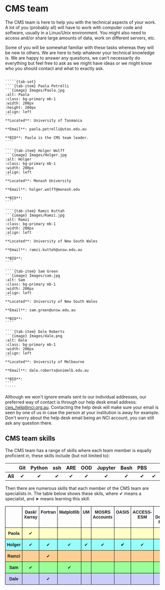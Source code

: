 # CMS team

The CMS team is here to help you with the technical aspects of your work. A lot of you (probably all) will have to work with computer code and software, usually in a Linux/Unix environment. You might also need to access and/or share large amounts of data, work on different servers, etc.

Some of you will be somewhat familiar with these tasks whereas they will be new to others. We are here to help whatever your technical knowledge is. We are happy to answer any questions, we can't necessarily do everything but feel free to ask as we might have ideas or we might know who you should contact and what to exactly ask.

``````{dropdown} **The members of the CMS team are**:

`````{tab-set}
````{tab-item} Paola Petrelli
```{image} Images/Paola.jpg
:alt: Paola
:class: bg-primary mb-1
:width: 200px
:height: 200px
:align: left
```
**Located**: University of Tasmania

**Email**: paola.petrelli@utas.edu.au

**BIO**: Paola is the CMS team leader.
````

````{tab-item} Holger Wolff
```{image} Images/Holger.jpg
:alt: Holger
:class: bg-primary mb-1
:width: 200px
:align: left
```
**Located**: Monash University

**Email**: holger.wolff@monash.edu

**BIO**:
````

````{tab-item} Ramzi Kuttah
```{image} Images/Ramzi.jpg
:alt: Ramzi
:class: bg-primary mb-1
:width: 200px
:align: left
```
**Located**: University of New South Wales

**Email**: ramzi.kutteh@unsw.edu.au

**BIO**:
````

````{tab-item} Sam Green
```{image} Images/sam.jpg
:alt: Sam
:class: bg-primary mb-1
:width: 200px
:align: left
```
**Located**: University of New South Wales

**Email**: sam.green@unsw.edu.au

**BIO**:
````

````{tab-item} Dale Roberts
```{image} Images/dale.png
:alt: Dale
:class: bg-primary mb-1
:width: 200px
:align: left
```
**Located**: University of Melbourne

**Email**: dale.roberts@unimelb.edu.au

**BIO**:
````
`````
``````

Although we won't ignore emails sent to our individual addresses, our preferred way of contact is through our help desk email address: cws_help@nci.org.au. Contacting the help desk will make sure your email is seen by one of us in case the person at your institution is away for example. Don't worry about the help desk email being an NCI account, you can still ask any question there.

## CMS team skills

The CMS team has a range of skills where each team member is equally proficient in, these skills include (but not limited to):

|         | Git | Python | ssh | ARE | OOD  | Jupyter |Bash|PBS|||||||
|:-------:|:---:|:------:|:---:|:--------:|:-:|:-:|:-:|:-:|:-:|:-:|:-:|:-:|:-:|:-:|
| **All** |&#10004;|&#10004;|&#10004;|&#10004;|&#10004;|&#10004;|&#10004;|&#10004;|&#10004;|&#10004;|&#10004;|&#10004;|&#10004;|&#10004;|

Then there are numerous skills that each member of the CMS team are specialists in. The table below shows these skils, where &#10004; means a specialist, and &#10148; means learning this skill.

<style type="text/css">
.tg  {border-collapse:collapse;border-spacing:0;}
.tg td{border-color:black;border-style:solid;border-width:1px;font-family:Arial, sans-serif;font-size:14px;
  overflow:hidden;padding:10px 5px;word-break:normal;}
.tg th{border-color:black;border-style:solid;border-width:1px;font-family:Arial, sans-serif;font-size:14px;
  font-weight:normal;overflow:hidden;padding:10px 5px;word-break:normal;}
.tg .tg-d78e{background-color:#9aff99;text-align:center;vertical-align:top}
.tg .tg-7geq{background-color:#ffffc7;text-align:center;vertical-align:top}
.tg .tg-amwm{font-weight:bold;text-align:center;vertical-align:top}
.tg .tg-j6lv{background-color:#96fffb;text-align:center;vertical-align:top}
.tg .tg-6hok{background-color:#96fffb;font-weight:bold;text-align:center;vertical-align:top}
.tg .tg-ifcm{background-color:#ffce93;text-align:center;vertical-align:top}
.tg .tg-sh07{background-color:#cbcefb;text-align:center;vertical-align:top}
</style>
<table class="tg">
<thead>
  <tr>
    <th class="tg-amwm"></th>
    <th class="tg-amwm">Dask/<br>Xarray</th>
    <th class="tg-amwm">Fortran</th>
    <th class="tg-amwm">Matplotlib</th>
    <th class="tg-amwm">UM</th>
    <th class="tg-amwm">MOSRS<br>Accounts</th>
    <th class="tg-amwm">OASIS</th>
    <th class="tg-amwm">ACCESS-ESM</th>
    <th class="tg-amwm">DATA<br>Download/<br>Publish</th>
    <th class="tg-amwm">XMHW</th>
    <th class="tg-amwm">Climpact</th>
    <th class="tg-amwm">Intake<br>Catalogue</th>
    <th class="tg-amwm">Era5grib</th>
    <th class="tg-amwm">ML</th>
    <th class="tg-amwm">Conda</th>
    <th class="tg-amwm">CABLE</th>
    <th class="tg-amwm">WRF</th>
    <th class="tg-amwm">Front <br>Detection<br>code</th>
    <th class="tg-amwm">NCI<br>Cloud</th>
    <th class="tg-amwm">Managing<br>SUs</th>
    <th class="tg-amwm">COSIMA<br>Cookbook</th>
    <th class="tg-amwm">JULIA</th>
  </tr>
</thead>
<tbody>
  <tr>
    <td class="tg-7geq"><span style="font-weight:bold">Paola</span></td>
    <td class="tg-7geq">✔</td>
    <td class="tg-7geq"></td>
    <td class="tg-7geq"></td>
    <td class="tg-7geq"></td>
    <td class="tg-7geq"></td>
    <td class="tg-7geq"></td>
    <td class="tg-7geq"></td>
    <td class="tg-7geq">✔</td>
    <td class="tg-7geq">✔</td>
    <td class="tg-7geq">✔</td>
    <td class="tg-7geq">✔</td>
    <td class="tg-7geq">✔</td>
    <td class="tg-7geq">➤</td>
    <td class="tg-7geq">✔</td>
    <td class="tg-7geq"></td>
    <td class="tg-7geq"></td>
    <td class="tg-7geq"></td>
    <td class="tg-7geq">✔</td>
    <td class="tg-7geq"></td>
    <td class="tg-7geq"></td>
    <td class="tg-7geq"></td>
  </tr>
  <tr>
    <td class="tg-j6lv"><span style="font-weight:bold">Holger</span></td>
    <td class="tg-j6lv">✔</td>
    <td class="tg-j6lv">✔</td>
    <td class="tg-j6lv">✔</td>
    <td class="tg-j6lv">✔</td>
    <td class="tg-j6lv">✔</td>
    <td class="tg-6hok">✔</td>
    <td class="tg-j6lv">✔</td>
    <td class="tg-j6lv"></td>
    <td class="tg-j6lv"></td>
    <td class="tg-j6lv"></td>
    <td class="tg-j6lv"></td>
    <td class="tg-j6lv"></td>
    <td class="tg-j6lv"></td>
    <td class="tg-j6lv">✔</td>
    <td class="tg-j6lv"></td>
    <td class="tg-j6lv"></td>
    <td class="tg-j6lv">✔</td>
    <td class="tg-j6lv"></td>
    <td class="tg-j6lv"></td>
    <td class="tg-j6lv"></td>
    <td class="tg-j6lv"></td>
  </tr>
  <tr>
    <td class="tg-ifcm"><span style="font-weight:bold">Ramzi</span></td>
    <td class="tg-ifcm"></td>
    <td class="tg-ifcm">✔</td>
    <td class="tg-ifcm"></td>
    <td class="tg-ifcm"></td>
    <td class="tg-ifcm"></td>
    <td class="tg-ifcm"></td>
    <td class="tg-ifcm"></td>
    <td class="tg-ifcm"></td>
    <td class="tg-ifcm"></td>
    <td class="tg-ifcm"></td>
    <td class="tg-ifcm"></td>
    <td class="tg-ifcm"></td>
    <td class="tg-ifcm"></td>
    <td class="tg-ifcm"></td>
    <td class="tg-ifcm">✔</td>
    <td class="tg-ifcm">✔</td>
    <td class="tg-ifcm"></td>
    <td class="tg-ifcm"></td>
    <td class="tg-ifcm">✔</td>
    <td class="tg-ifcm"></td>
    <td class="tg-ifcm"></td>
  </tr>
  <tr>
    <td class="tg-d78e"><span style="font-weight:bold">Sam</span></td>
    <td class="tg-d78e">✔</td>
    <td class="tg-d78e"></td>
    <td class="tg-d78e">✔</td>
    <td class="tg-d78e"></td>
    <td class="tg-d78e"></td>
    <td class="tg-d78e"></td>
    <td class="tg-d78e"></td>
    <td class="tg-d78e">➤</td>
    <td class="tg-d78e"></td>
    <td class="tg-d78e"></td>
    <td class="tg-d78e">➤</td>
    <td class="tg-d78e"></td>
    <td class="tg-d78e">✔</td>
    <td class="tg-d78e"></td>
    <td class="tg-d78e"></td>
    <td class="tg-d78e"></td>
    <td class="tg-d78e"><span style="font-weight:700;font-style:normal;text-decoration:none">✔</span></td>
    <td class="tg-d78e"></td>
    <td class="tg-d78e"></td>
    <td class="tg-d78e">➤</td>
    <td class="tg-d78e">➤</td>
  </tr>
  <tr>
    <td class="tg-sh07"><span style="font-weight:bold">Dale</span></td>
    <td class="tg-sh07"></td>
    <td class="tg-sh07">✔</td>
    <td class="tg-sh07"></td>
    <td class="tg-sh07"></td>
    <td class="tg-sh07"></td>
    <td class="tg-sh07"></td>
    <td class="tg-sh07"></td>
    <td class="tg-sh07"></td>
    <td class="tg-sh07"></td>
    <td class="tg-sh07"></td>
    <td class="tg-sh07"></td>
    <td class="tg-sh07"></td>
    <td class="tg-sh07"></td>
    <td class="tg-sh07">✔</td>
    <td class="tg-sh07"></td>
    <td class="tg-sh07"></td>
    <td class="tg-sh07"></td>
    <td class="tg-sh07"></td>
    <td class="tg-sh07">✔</td>
    <td class="tg-sh07"></td>
    <td class="tg-sh07"></td>
  </tr>
</tbody>
</table>
